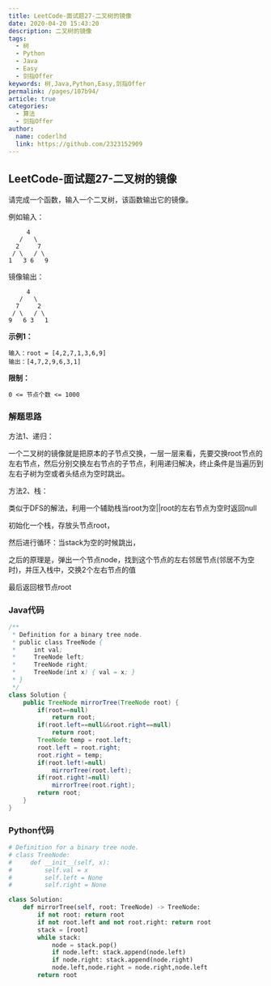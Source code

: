 ```yaml
---
title: LeetCode-面试题27-二叉树的镜像
date: 2020-04-20 15:43:20
description: 二叉树的镜像
tags: 
  - 树
  - Python
  - Java
  - Easy
  - 剑指Offer
keywords: 树,Java,Python,Easy,剑指Offer
permalink: /pages/107b94/
article: true
categories: 
  - 算法
  - 剑指Offer
author: 
  name: coderlhd
  link: https://github.com/2323152909
---
```


## LeetCode-面试题27-二叉树的镜像

请完成一个函数，输入一个二叉树，该函数输出它的镜像。

例如输入：
```
     4
   /   \
  2     7
 / \   / \
1   3 6   9
```
镜像输出：
```
     4
   /   \
  7     2
 / \   / \
9   6 3   1
```
 <!--more-->

**示例1：**

```
输入：root = [4,2,7,1,3,6,9]
输出：[4,7,2,9,6,3,1]
```

**限制：**

`0 <= 节点个数 <= 1000`

### 解题思路

方法1、递归：

一个二叉树的镜像就是把原本的子节点交换，一层一层来看，先要交换root节点的左右节点，然后分别交换左右节点的子节点，利用递归解决，终止条件是当遍历到左右子树为空或者头结点为空时跳出。

方法2、栈：

类似于DFS的解法，利用一个辅助栈当root为空||root的左右节点为空时返回null

初始化一个栈，存放头节点root，

然后进行循环：当stack为空的时候跳出，

之后的原理是，弹出一个节点node，找到这个节点的左右邻居节点(邻居不为空时)，并压入栈中，交换2个左右节点的值

最后返回根节点root

### Java代码

```java
/**
 * Definition for a binary tree node.
 * public class TreeNode {
 *     int val;
 *     TreeNode left;
 *     TreeNode right;
 *     TreeNode(int x) { val = x; }
 * }
 */
class Solution {
    public TreeNode mirrorTree(TreeNode root) {
        if(root==null)
            return root;
        if(root.left==null&&root.right==null)
            return root;
        TreeNode temp = root.left;
        root.left = root.right;
        root.right = temp;
        if(root.left!=null)
            mirrorTree(root.left);
        if(root.right!=null)
            mirrorTree(root.right);
        return root;
    }
}
```

### Python代码

```python
# Definition for a binary tree node.
# class TreeNode:
#     def __init__(self, x):
#         self.val = x
#         self.left = None
#         self.right = None

class Solution:
    def mirrorTree(self, root: TreeNode) -> TreeNode:
        if not root: return root
        if not root.left and not root.right: return root
        stack = [root]
        while stack:
            node = stack.pop()
            if node.left: stack.append(node.left)
            if node.right: stack.append(node.right)
            node.left,node.right = node.right,node.left
        return root
```

